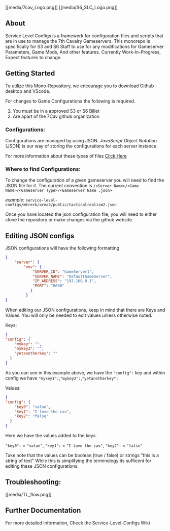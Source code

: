[[media/7cav_Logo.png]]
[[media/S6_SLC_Logo.png]]
## About

Service Level Configs is a framework for configuration files and scripts that are in use to manage the 7th Cavalry Gameservers.
This monorepo is specifically for S3 and S6 Staff to use for any modifications for Gameserver Parameters, Game Mods, And other features.
Currently Work-In-Progress, Expect features to change.

## Getting Started
To utilize this Mono-Repository, we encourage you to download Github desktop and VScode.

For changes to Game Configurations the following is required.
1. You must be in a approved S3 or S6 Billet
2. Are apart of the 7Cav github organization

### Configurations:
Configurations are managed by using JSON. 
*JavaScript Object Notation* (JSON) is our way of storing the configurations for each server instance.

For more information about these types of files [Click Here](https://developer.mozilla.org/en-US/docs/Learn/JavaScript/Objects/JSON)

### Where to find Configurations:
To change the configuration of a given gameserver you will need to find the JSON file for it.
The current convention is ``/<Server Name>/<Game Name>/<Gameserver Type>/<Gameserver Name .json>``

*example:* ``service-level-configs/mtreck/arma3/public/tacticalrealism2.json``

Once you have located the json configuration file, you will need to either clone the repository or make changes via the github website.

## Editing JSON configs
JSON configurations will have the following formatting:

```json
{
    "server": {
        "env": {
            "SERVER_ID": "GameServer1",
            "SERVER_NAME": "DefaultGameServer",
            "IP_ADDRESS": "192.168.0.1",
            "PORT": "8080"
           }
         }
}
```
When editing our JSON configurations, keep in mind that there are Keys and Values. You will only be needed to edit values unless 
otherwise noted.

Keys:
```json
{
"config": {
    "mykey": "",
    "mykey2": "",
    "yetanotherkey": ""
  }
}
```
As you can see in this example above, we have the ``"config":`` key and within config we have ``"mykey1":``,``"mykey2":``,``"yetanotherkey":``

Values:
```json
{
"config": {
    "key0": "value",
    "key1": "I love the cav",
    "key2": "false"
  }
}
```
Here we have the values added to the keys. 

``"key0":`` = ``"value"``,
``"key1":`` = ``"I love the cav"``,
``"key2":`` = ``"false"``

Take note that the values can be boolean (true / false) or strings "this is a string of text"
While this is simplifying the terminology its sufficent for editing these JSON configurations.

## Troubleshooting:
[[media/TL_flow.png]]
## Further Documentation
For more detailed information, Check the Service-Level-Configs Wiki
